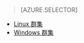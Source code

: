> [AZURE.SELECTOR]
- [Linux 群集](../articles/hdinsight/hdinsight-hbase-tutorial-get-started-linux.md)
- [Windows 群集](../articles/hdinsight/hdinsight-hbase-tutorial-get-started.md)
